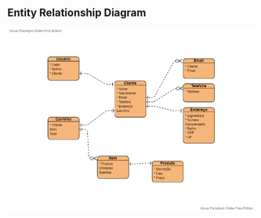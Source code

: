 ## Entity Relationship Diagram
<img src="Teste .NET Marttech ERD.png" title="erd teste .net marttech">
